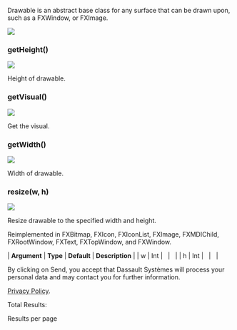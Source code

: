 Drawable is an abstract base class for any surface that can be drawn upon, such as a FXWindow, or FXImage.

![](https://help.3ds.com/2023/English/DSSIMULIA_Established/SIMACAERefImages/gui-fxdrawable.png)

### getHeight()  
![](https://help.3ds.com/2023/English/DSSIMULIA_Established/IconsReference/butix_top_wline.png)

Height of drawable.

### getVisual()  
![](https://help.3ds.com/2023/English/DSSIMULIA_Established/IconsReference/butix_top_wline.png)

Get the visual.

### getWidth()  
![](https://help.3ds.com/2023/English/DSSIMULIA_Established/IconsReference/butix_top_wline.png)

Width of drawable.

### resize(w, h)  
![](https://help.3ds.com/2023/English/DSSIMULIA_Established/IconsReference/butix_top_wline.png)

Resize drawable to the specified width and height.

Reimplemented in FXBitmap, FXIcon, FXIconList, FXImage, FXMDIChild, FXRootWindow, FXText, FXTopWindow, and FXWindow.

| **Argument** | **Type** | **Default** | **Description** |
| w | Int |   |   |
| h | Int |   |   |

By clicking on Send, you accept that Dassault Systèmes will process your personal data and may contact you for further information.

[Privacy Policy](https://www.3ds.com/privacy-policy).

Total Results:

Results per page